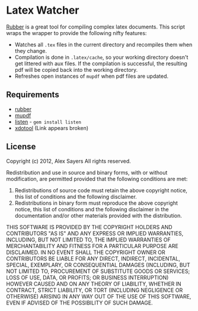 Latex Watcher
=============

[Rubber](https://launchpad.net/rubber) is a great tool for compiling complex latex documents. This script wraps the wrapper to provide the following nifty features:

- Watches all `.tex` files in the current directory and recompiles them when they change.
- Compilation is done in `.latex/cache`, so your working directory doesn't get littered with aux files. If the compilation is successful, the resulting pdf will be copied back into the working directory.
- Refreshes open instances of `mupdf` when pdf files are updated.

Requirements
------------

- [rubber](https://launchpad.net/rubber)
- [mupdf](http://www.mupdf.com/)
- [listen](https://github.com/guard/listen) - `gem install listen`
- [xdotool](http://www.semicomplete.com/projects/xdotool/) (Link appears broken)

License
-------

Copyright (c) 2012, Alex Sayers
All rights reserved.

Redistribution and use in source and binary forms, with or without
modification, are permitted provided that the following conditions are met: 

1. Redistributions of source code must retain the above copyright notice, this
   list of conditions and the following disclaimer. 
2. Redistributions in binary form must reproduce the above copyright notice,
   this list of conditions and the following disclaimer in the documentation
   and/or other materials provided with the distribution. 

THIS SOFTWARE IS PROVIDED BY THE COPYRIGHT HOLDERS AND CONTRIBUTORS "AS IS" AND
ANY EXPRESS OR IMPLIED WARRANTIES, INCLUDING, BUT NOT LIMITED TO, THE IMPLIED
WARRANTIES OF MERCHANTABILITY AND FITNESS FOR A PARTICULAR PURPOSE ARE
DISCLAIMED. IN NO EVENT SHALL THE COPYRIGHT OWNER OR CONTRIBUTORS BE LIABLE FOR
ANY DIRECT, INDIRECT, INCIDENTAL, SPECIAL, EXEMPLARY, OR CONSEQUENTIAL DAMAGES
(INCLUDING, BUT NOT LIMITED TO, PROCUREMENT OF SUBSTITUTE GOODS OR SERVICES;
LOSS OF USE, DATA, OR PROFITS; OR BUSINESS INTERRUPTION) HOWEVER CAUSED AND
ON ANY THEORY OF LIABILITY, WHETHER IN CONTRACT, STRICT LIABILITY, OR TORT
(INCLUDING NEGLIGENCE OR OTHERWISE) ARISING IN ANY WAY OUT OF THE USE OF THIS
SOFTWARE, EVEN IF ADVISED OF THE POSSIBILITY OF SUCH DAMAGE.
